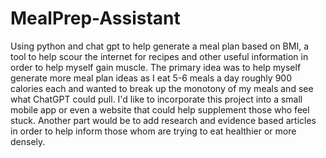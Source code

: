 # MealPrep-Assistant
Using python and chat gpt to help generate a meal plan based on BMI, a tool to help scour the internet for recipes and other useful information in order to help myself gain muscle. 
The primary idea was to help myself generate more meal plan ideas as I eat 5-6 meals a day roughly 900 calories each and wanted to break up the monotony of my meals and see what ChatGPT could pull. I'd like to incorporate this project into a small mobile app or even a website that could help supplement those who feel stuck. Another part would be to add research and evidence based articles in order to help inform those whom are trying to eat healthier or more densely.
